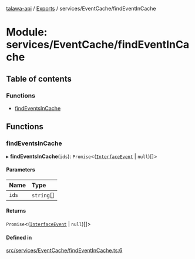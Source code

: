 [talawa-api](../README.md) / [Exports](../modules.md) / services/EventCache/findEventInCache

# Module: services/EventCache/findEventInCache

## Table of contents

### Functions

- [findEventsInCache](services_EventCache_findEventInCache.md#findeventsincache)

## Functions

### findEventsInCache

▸ **findEventsInCache**(`ids`): `Promise`\<([`InterfaceEvent`](../interfaces/models_Event.InterfaceEvent.md) \| ``null``)[]\>

#### Parameters

| Name | Type |
| :------ | :------ |
| `ids` | `string`[] |

#### Returns

`Promise`\<([`InterfaceEvent`](../interfaces/models_Event.InterfaceEvent.md) \| ``null``)[]\>

#### Defined in

[src/services/EventCache/findEventInCache.ts:6](https://github.com/PalisadoesFoundation/talawa-api/blob/1432ce3/src/services/EventCache/findEventInCache.ts#L6)
